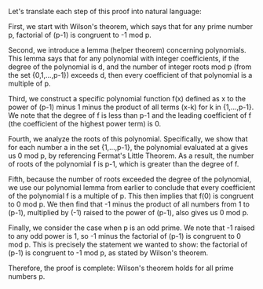 Let's translate each step of this proof into natural language:

First, we start with Wilson's theorem, which says that for any prime number p, factorial of (p-1) is congruent to -1 mod p.

Second, we introduce a lemma (helper theorem) concerning polynomials. This lemma says that for any polynomial with integer coefficients, if the degree of the polynomial is d, and the number of integer roots mod p (from the set {0,1,...,p-1}) exceeds d, then every coefficient of that polynomial is a multiple of p.

Third, we construct a specific polynomial function f(x) defined as x to the power of (p-1) minus 1 minus the product of all terms (x-k) for k in {1,...,p-1}. We note that the degree of f is less than p-1 and the leading coefficient of f (the coefficient of the highest power term) is 0.

Fourth, we analyze the roots of this polynomial. Specifically, we show that for each number a in the set {1,...,p-1}, the polynomial evaluated at a gives us 0 mod p, by referencing Fermat's Little Theorem. As a result, the number of roots of the polynomial f is p-1, which is greater than the degree of f.

Fifth, because the number of roots exceeded the degree of the polynomial, we use our polynomial lemma from earlier to conclude that every coefficient of the polynomial f is a multiple of p. This then implies that f(0) is congruent to 0 mod p. We then find that -1 minus the product of all numbers from 1 to (p-1), multiplied by (-1) raised to the power of (p-1), also gives us 0 mod p.

Finally, we consider the case when p is an odd prime. We note that -1 raised to any odd power is 1, so -1 minus the factorial of (p-1) is congruent to 0 mod p. This is precisely the statement we wanted to show: the factorial of (p-1) is congruent to -1 mod p, as stated by Wilson's theorem.

Therefore, the proof is complete: Wilson's theorem holds for all prime numbers p.